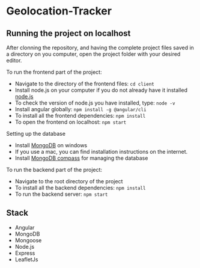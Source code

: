 # Geolocation-Tracker

## Running the project on localhost

After clonning the repository, and having the complete project files saved in a directory on you computer, open the project folder with your desired editor.

To run the frontend part of the project:

- Navigate to the directory of the frontend files: `cd client`
- Install node.js on your computer if you do not already have it installed [node.js](https://nodejs.org/en/)
- To check the version of node.js you have installed, type: `node -v`
- Install angular globally: `npm install -g @angular/cli`
- To install all the frontend dependencies: `npm install`
- To open the frontend on localhost: `npm start`

Setting up the database

- Install [MongoDB](https://zarkom.net/blogs/how-to-install-mongodb-for-development-in-windows-3328) on windows
- If you use a mac, you can find installation instructions on the internet.
- Install [MongoDB compass](https://www.mongodb.com/try/download/compass) for managing the database

To run the backend part of the project:

- Navigate to the root directory of the project
- To install all the backend dependencies: `npm install`
- To run the backend server: `npm start`

## Stack

- Angular
- MongoDB
- Mongoose
- Node.js
- Express
- LeafletJs
